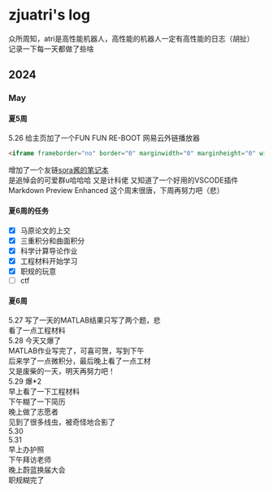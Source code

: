 # zjuatri's log
众所周知，atri是高性能机器人，高性能的机器人一定有高性能的日志（胡扯）  
记录一下每一天都做了些啥
## 2024
### May
#### 夏5周
5.26  给主页加了一个FUN FUN RE-BOOT 网易云外链播放器
```html
<iframe frameborder="no" border="0" marginwidth="0" marginheight="0" width=330 height=86 src="//music.163.com/outchain/player?type=2&id=2099209433&auto=1&height=66"></iframe>
```
增加了一个友链[sora酱的笔记本](https://nimisora.top/)  
是追悼会的可爱群u哈哈哈 又是计科佬
又知道了一个好用的VSCODE插件 Markdown Preview Enhanced
这个周末很唐，下周再努力吧（悲）
#### 夏6周的任务
- [x] 马原论文的上交
- [x] 三重积分和曲面积分
- [x] 科学计算导论作业
- [x] 工程材料开始学习
- [x] 职规的玩意
- [ ] ctf
#### 夏6周
5.27
写了一天的MATLAB结果只写了两个题，悲  
看了一点工程材料  
5.28
今天又爆了  
MATLAB作业写完了，可喜可贺，写到下午  
后来学了一点微积分，最后晚上看了一点工材  
又是废柴的一天，明天再努力吧！  
5.29
爆*2  
早上看了一下工程材料  
下午糊了一下简历  
晚上做了志愿者  
见到了很多线虫，被奇怪地合影了  
5.30  
5.31  
早上办护照  
下午拜访老师  
晚上蔚蓝换届大会  
职规糊完了
